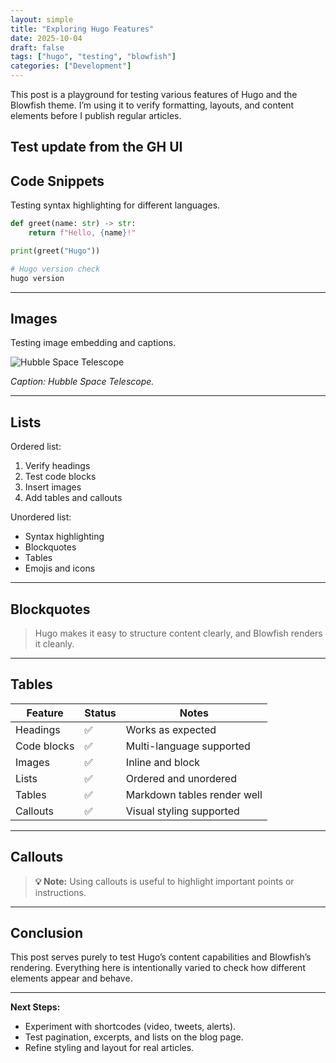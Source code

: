 ```yaml
---
layout: simple
title: "Exploring Hugo Features"
date: 2025-10-04
draft: false
tags: ["hugo", "testing", "blowfish"]
categories: ["Development"]
---
```


This post is a playground for testing various features of Hugo and the Blowfish theme.
I’m using it to verify formatting, layouts, and content elements before I publish regular articles.

Test update from the GH UI
---

## Code Snippets

Testing syntax highlighting for different languages.

```python
def greet(name: str) -> str:
    return f"Hello, {name}!"

print(greet("Hugo"))
```

```bash
# Hugo version check
hugo version
```

---

## Images

Testing image embedding and captions.

![Hubble Space Telescope](https://upload.wikimedia.org/wikipedia/commons/thumb/3/3f/Hubble_space_telescope_01.jpg/640px-Hubble_space_telescope_01.jpg)

*Caption: Hubble Space Telescope.*

---

## Lists

Ordered list:

1. Verify headings
2. Test code blocks
3. Insert images
4. Add tables and callouts

Unordered list:

- Syntax highlighting
- Blockquotes
- Tables
- Emojis and icons

---

## Blockquotes

> Hugo makes it easy to structure content clearly, and Blowfish renders it cleanly.

---

## Tables

| Feature        | Status   | Notes                        |
|----------------|---------|-------------------------------|
| Headings       | ✅       | Works as expected             |
| Code blocks    | ✅       | Multi-language supported      |
| Images         | ✅       | Inline and block              |
| Lists          | ✅       | Ordered and unordered         |
| Tables         | ✅       | Markdown tables render well   |
| Callouts       | ✅       | Visual styling supported      |

---

## Callouts

> **💡 Note:** Using callouts is useful to highlight important points or instructions.

---

## Conclusion

This post serves purely to test Hugo’s content capabilities and Blowfish’s rendering.
Everything here is intentionally varied to check how different elements appear and behave.

---

**Next Steps:**

- Experiment with shortcodes (video, tweets, alerts).
- Test pagination, excerpts, and lists on the blog page.
- Refine styling and layout for real articles.
